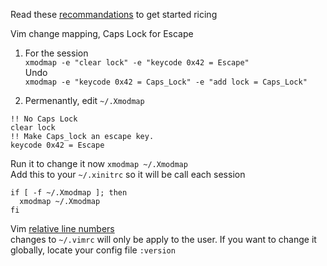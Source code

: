 Read these [recommandations](https://wiki.archlinux.org/index.php/general_recommendations) to get started ricing     

Vim change mapping, Caps Lock for Escape   
1. For the session    
`xmodmap -e "clear lock" -e "keycode 0x42 = Escape"`   
Undo   
`xmodmap -e "keycode 0x42 = Caps_Lock" -e "add lock = Caps_Lock"`   

2. Permenantly, edit `~/.Xmodmap`   
```
!! No Caps Lock
clear lock
!! Make Caps_lock an escape key.
keycode 0x42 = Escape 
```   
Run it to change it now `xmodmap ~/.Xmodmap`  
Add this to your `~/.xinitrc` so it will be call each session   
```
if [ -f ~/.Xmodmap ]; then
  xmodmap ~/.Xmodmap
fi
```   

Vim [relative line numbers](https://jeffkreeftmeijer.com/vim-number/)   
changes to `~/.vimrc` will only be apply to the user. If you want to change it
globally, locate your config file `:version`
